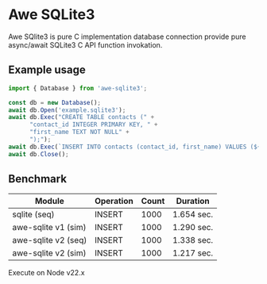 # Awe SQLite3

Awe SQlite3 is pure C implementation database connection provide pure async/await 
SQLite3 C API function invokation.

## Example usage

```javascript
import { Database } from 'awe-sqlite3';

const db = new Database();
await db.Open('example.sqlite3');
await db.Exec("CREATE TABLE contacts (" +
      "contact_id INTEGER PRIMARY KEY, " +
      "first_name TEXT NOT NULL" +
      ");");
await db.Exec(`INSERT INTO contacts (contact_id, first_name) VALUES (${i}, 'user_${i}')`);
await db.Close();
```

## Benchmark

| Module              | Operation | Count | Duration    |
| ------------------- | --------- | ----- | ----------- |
| sqlite (seq)        | INSERT    |  1000 | 1.654 sec.  |
| awe-sqlite v1 (sim) | INSERT    |  1000 | 1.290 sec.  |
| awe-sqlite v2 (seq) | INSERT    |  1000 | 1.338 sec.  |
| awe-sqlite v2 (sim) | INSERT    |  1000 | 1.217 sec.  |

Execute on Node v22.x
